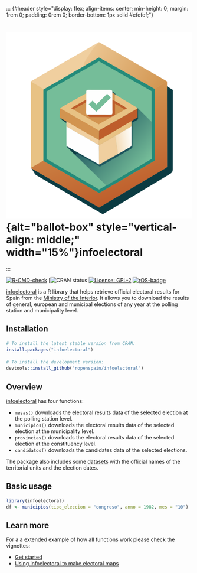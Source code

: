 ::: {#header style="display: flex; align-items: center; min-height: 0; margin: 1rem 0; padding: 0rem 0; border-bottom: 1px solid #efefef;"}
# ![hex-sticker-of-a-ballot-voting-box](man/figures/logo.png){alt="ballot-box" style="vertical-align: middle;" width="15%"}infoelectoral
:::

<!-- badges: start -->

[![R-CMD-check](https://github.com/ropenspain/infoelectoral/workflows/R-CMD-check/badge.svg)](https://github.com/rOpenSpain/infoelectoral/actions) [![CRAN status](https://www.r-pkg.org/badges/version/infoelectoral) [![License: GPL-2](https://img.shields.io/badge/license-GPL--2-blue.svg)](https://cran.r-project.org/web/licenses/GPL-2) [![rOS-badge](https://ropenspain.github.io/rostemplate/reference/figures/ropenspain-badge.svg)](https://ropenspain.es/)

<!-- badges: end -->

[infoelectoral](https://ropenspain.github.io/infoelectoral/) is a R library that helps retrieve official electoral results for Spain from the [Ministry of the Interior](https://infoelectoral.interior.gob.es/es/inicio/). It allows you to download the results of general, european and municipal elections of any year at the polling station and municipality level.

## Installation

``` r
# To install the latest stable version from CRAN:
install.packages("infoelectoral")

# To install the development version:
devtools::install_github("ropenspain/infoelectoral")
```

## Overview

[infoelectoral](https://ropenspain.github.io/infoelectoral/) has four functions:

-   `mesas()` downloads the electoral results data of the selected election at the polling station level.
-   `municipios()` downloads the electoral results data of the selected election at the municipality level.
-   `provincias()` downloads the electoral results data of the selected election at the constituency level.
-   `candidatos()` downloads the candidates data of the selected elections.

The package also includes some [datasets](https://ropenspain.github.io/infoelectoral/reference/index.html#datasets) with the official names of the territorial units and the election dates.

## Basic usage

``` r
library(infoelectoral)
df <- municipios(tipo_eleccion = "congreso", anno = 1982, mes = "10")
```

## Learn more

For a a extended example of how all functions work please check the vignettes:

-   [Get started](https://ropenspain.github.io/infoelectoral/articles/infoelectoral.html)
-   [Using infoelectoral to make electoral maps](https://ropenspain.github.io/infoelectoral/articles/municipios.html)
